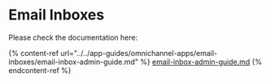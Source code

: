 # Email Inboxes

Please check the documentation here:

{% content-ref url="../../app-guides/omnichannel-apps/email-inboxes/email-inbox-admin-guide.md" %}
[email-inbox-admin-guide.md](../../app-guides/omnichannel-apps/email-inboxes/email-inbox-admin-guide.md)
{% endcontent-ref %}
